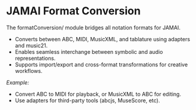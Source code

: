 # JAMAI Format Conversion

The formatConversion/ module bridges all notation formats for JAMAI.

- Converts between ABC, MIDI, MusicXML, and tablature using adapters and music21.
- Enables seamless interchange between symbolic and audio representations.
- Supports import/export and cross-format transformations for creative workflows.

_Example:_
- Convert ABC to MIDI for playback, or MusicXML to ABC for editing.
- Use adapters for third-party tools (abcjs, MuseScore, etc).
